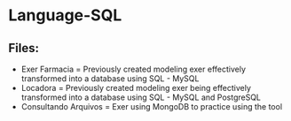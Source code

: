 # Language-SQL

## Files:

* Exer Farmacia = Previously created modeling exer effectively transformed into a database using SQL - MySQL
* Locadora = Previously created modeling exer being effectively transformed into a database using SQL - MySQL and PostgreSQL
* Consultando Arquivos = Exer using MongoDB to practice using the tool
